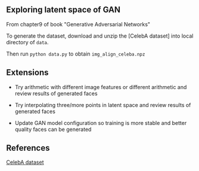 ## Exploring latent space of GAN

From chapter9 of book "Generative Adversarial Networks"

To generate the dataset, download and unzip the [CelebA dataset] into local directory of `data`. 

Then run `python data.py` to obtain `img_align_celeba.npz`



## Extensions

* Try arithmetic with different image features or different arithmetic and review results of generated faces

* Try interpolating three/more points in latent space and review results of generated faces

* Update GAN model configuration so training is more stable and better quality faces can be generated

## References

[CelebA dataset](https://www.kaggle.com/jessicali9530/celeba-dataset)